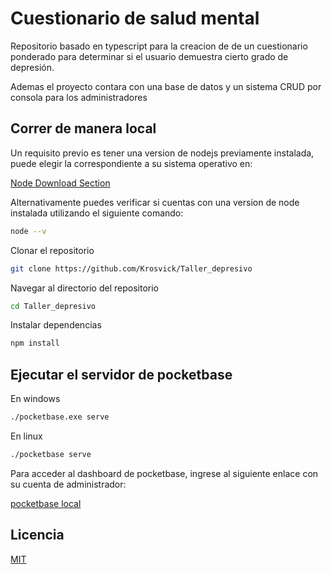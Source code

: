 # Cuestionario de salud mental  
Repositorio basado en typescript para la creacion de
de un cuestionario ponderado para determinar si el
usuario demuestra cierto grado de depresión.

Ademas el proyecto contara con una base de datos y
un sistema CRUD por consola para los administradores
## Correr de manera local

Un requisito previo es tener una version de nodejs
previamente instalada, puede elegir la correspondiente
a su sistema operativo en:

[Node Download Section](https://nodejs.org/en/download/)

Alternativamente puedes verificar si cuentas con una version
de node instalada utilizando el siguiente comando:

~~~bash  
node --v
~~~

Clonar el repositorio  

~~~bash  
git clone https://github.com/Krosvick/Taller_depresivo
~~~

Navegar al directorio del repositorio 

~~~bash  
cd Taller_depresivo
~~~

Instalar dependencias  

~~~bash  
npm install
~~~
## Ejecutar el servidor de pocketbase

En windows 

~~~bash
./pocketbase.exe serve 
~~~

En linux
~~~bash
./pocketbase serve
~~~

Para acceder al dashboard de pocketbase, ingrese al siguiente enlace con su cuenta de administrador:

[pocketbase local](http://127.0.0.1:8090/_/)

## Licencia

[MIT](https://choosealicense.com/licenses/mit/)
